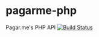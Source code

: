pagarme-php
===========

Pagar.me's PHP API
[![Build Status](https://travis-ci.org/pagarme/pagarme-php.png?branch=rewrite)](https://travis-ci.org/pagarme/pagarme-php)

